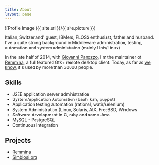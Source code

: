```yaml
---
title: About
layout: page
---
```

![Profile Image]({{ site.url }}/{{ site.picture }})

<p>Italian, Switzerland' guest, IBMers, FLOSS enthusiast, father and husband.
I've a quite strong background in Middleware administration, testing, automation
and system administraion (mainly Unix/Linux).
</p>

<p>
In the late half of 2014, with <a href="https://github.com/giox069">Giovanni Panozzo</a>,
I'm the maintainer of <a href="https://www.remmna.org">Remmina</a>, a full featured
Gtk+ remote desktop client.
Today, as far as <a href="https://remmina.org/stats/stats.html">we know</a>, it's
used by more than 30000 people.
</p>

<h2>Skills</h2>

<ul class="skill-list">
	<li>J2EE application server administration</li>
        <li>System/application Automation (bash, ksh, puppet)</li>
	<li>Application testing automation (rational, watir/selenium)</li>
	<li>System Administration (Linux, Solaris, AIX, FreeBSD, Windows</li>
        <li>Software development in C, ruby and some Java</li>
	<li>MySQL - PostgreSQL</li>
	<li>Continuous Integration</li>
</ul>

<h2>Projects</h2>

<ul>
	<li><a href="https://gitlab.com/DAGUniverse/Remmina">Remmina</a></li>
	<li><a href="https://www.simbiosi.org">Simbiosi.org</a></li>
</ul>
